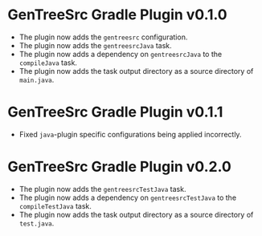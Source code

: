 # GenTreeSrc Gradle Plugin v0.1.0

+ The plugin now adds the `gentreesrc` configuration.
+ The plugin now adds the `gentreesrcJava` task.
+ The plugin now adds a dependency on `gentreesrcJava` to the `compileJava` task.
+ The plugin now adds the task output directory as a source directory of `main.java`.

# GenTreeSrc Gradle Plugin v0.1.1

* Fixed `java`-plugin specific configurations being applied incorrectly.

# GenTreeSrc Gradle Plugin v0.2.0

+ The plugin now adds the `gentreesrcTestJava` task.
+ The plugin now adds a dependency on `gentreesrcTestJava` to the `compileTestJava` task.
+ The plugin now adds the task output directory as a source directory of `test.java`.
